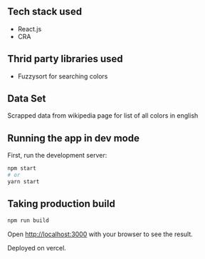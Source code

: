 ## Tech stack used

- React.js
- CRA

## Thrid party libraries used

- Fuzzysort for searching colors

## Data Set

Scrapped data from wikipedia page for list of all colors in english

## Running the app in dev mode

First, run the development server:

```bash
npm start
# or
yarn start
```

## Taking production build

```bash
npm run build
```

Open [http://localhost:3000](http://localhost:3000) with your browser to see the result.

Deployed on vercel. 